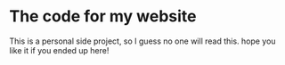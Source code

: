 # The code for my website
This is a personal side project, so I guess no one will read this.
hope you like it if you ended up here!
